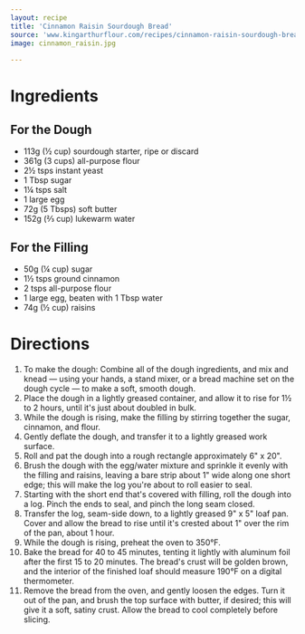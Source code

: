 ```yaml
---
layout: recipe
title: 'Cinnamon Raisin Sourdough Bread'
source: 'www.kingarthurflour.com/recipes/cinnamon-raisin-sourdough-bread-recipe'
image: cinnamon_raisin.jpg
    
---
```


# Ingredients

## For the Dough

- 113g (½ cup) sourdough starter, ripe or discard
- 361g (3 cups) all-purpose flour
- 2½ tsps instant yeast
- 1 Tbsp sugar
- 1¼ tsps salt
- 1 large egg
- 72g (5 Tbsps) soft butter
- 152g (⅔ cup) lukewarm water

## For the Filling

- 50g (¼ cup) sugar
- 1½ tsps ground cinnamon
- 2 tsps all-purpose flour
- 1 large egg, beaten with 1 Tbsp water
- 74g (½ cup) raisins

# Directions

1. To make the dough: Combine all of the dough ingredients, and mix and knead — using your hands, a stand mixer, or a bread machine set on the dough cycle — to make a soft, smooth dough.
2. Place the dough in a lightly greased container, and allow it to rise for 1½ to 2 hours, until it's just about doubled in bulk.
3. While the dough is rising, make the filling by stirring together the sugar, cinnamon, and flour.
4. Gently deflate the dough, and transfer it to a lightly greased work surface.
5. Roll and pat the dough into a rough rectangle approximately 6" x 20".
6. Brush the dough with the egg/water mixture and sprinkle it evenly with the filling and raisins, leaving a bare strip about 1" wide along one short edge; this will make the log you're about to roll easier to seal.
7. Starting with the short end that's covered with filling, roll the dough into a log. Pinch the ends to seal, and pinch the long seam closed.
8. Transfer the log, seam-side down, to a lightly greased 9" x 5" loaf pan. Cover and allow the bread to rise until it's crested about 1" over the rim of the pan, about 1 hour.
9. While the dough is rising, preheat the oven to 350°F.
10. Bake the bread for 40 to 45 minutes, tenting it lightly with aluminum foil after the first 15 to 20 minutes. The bread's crust will be golden brown, and the interior of the finished loaf should measure 190°F on a digital thermometer.
11. Remove the bread from the oven, and gently loosen the edges. Turn it out of the pan, and brush the top surface with butter, if desired; this will give it a soft, satiny crust. Allow the bread to cool completely before slicing.